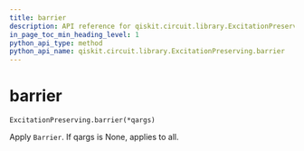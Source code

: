 ```yaml
---
title: barrier
description: API reference for qiskit.circuit.library.ExcitationPreserving.barrier
in_page_toc_min_heading_level: 1
python_api_type: method
python_api_name: qiskit.circuit.library.ExcitationPreserving.barrier
---
```


# barrier

<span id="qiskit.circuit.library.ExcitationPreserving.barrier" />

`ExcitationPreserving.barrier(*qargs)`

Apply `Barrier`. If qargs is None, applies to all.

